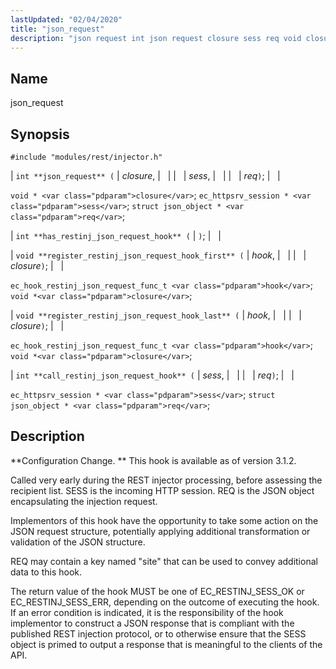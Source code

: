 ```yaml
---
lastUpdated: "02/04/2020"
title: "json_request"
description: "json request int json request closure sess req void closure ec httpsrv session sess struct json object req int has restinj json request hook void register restinj json request hook first hook closure ec hook restinj json request func t hook void closure void register restinj json request hook last..."
---
```


<a name="hooks.restinj.json_request"></a> 
## Name

json_request

## Synopsis

`#include "modules/rest/injector.h"`

| `int **json_request** (` | <var class="pdparam">closure</var>, |   |
|   | <var class="pdparam">sess</var>, |   |
|   | <var class="pdparam">req</var>`)`; |   |

`void * <var class="pdparam">closure</var>`;
`ec_httpsrv_session * <var class="pdparam">sess</var>`;
`struct json_object * <var class="pdparam">req</var>`;

| `int **has_restinj_json_request_hook** (` | `)`; |   |

| `void **register_restinj_json_request_hook_first** (` | <var class="pdparam">hook</var>, |   |
|   | <var class="pdparam">closure</var>`)`; |   |

`ec_hook_restinj_json_request_func_t <var class="pdparam">hook</var>`;
`void *<var class="pdparam">closure</var>`;

| `void **register_restinj_json_request_hook_last** (` | <var class="pdparam">hook</var>, |   |
|   | <var class="pdparam">closure</var>`)`; |   |

`ec_hook_restinj_json_request_func_t <var class="pdparam">hook</var>`;
`void *<var class="pdparam">closure</var>`;

| `int **call_restinj_json_request_hook** (` | <var class="pdparam">sess</var>, |   |
|   | <var class="pdparam">req</var>`)`; |   |

`ec_httpsrv_session * <var class="pdparam">sess</var>`;
`struct json_object * <var class="pdparam">req</var>`;<a name="idp44975440"></a> 
## Description

**Configuration Change. ** This hook is available as of version 3.1.2.

Called very early during the REST injector processing, before assessing the recipient list. SESS is the incoming HTTP session. REQ is the JSON object encapsulating the injection request.

Implementors of this hook have the opportunity to take some action on the JSON request structure, potentially applying additional transformation or validation of the JSON structure.

REQ may contain a key named "site" that can be used to convey additional data to this hook.

The return value of the hook MUST be one of EC_RESTINJ_SESS_OK or EC_RESTINJ_SESS_ERR, depending on the outcome of executing the hook. If an error condition is indicated, it is the responsibility of the hook implementor to construct a JSON response that is compliant with the published REST injection protocol, or to otherwise ensure that the SESS object is primed to output a response that is meaningful to the clients of the API.